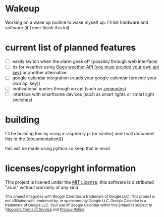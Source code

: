 # Wakeup
Working on a wake up routine to wake myself up. I'll list hardware and software (if I ever finish this lol)

# current list of planned features
- [ ] easily switch when the alarm goes off (possibly through web interface)
- [ ] tts for weather using [Open weather API (you must provide your own api key)](https://openweathermap.org/api) or another alternative
- [ ] google calendar integration (reads your google calendar (provide your own api key))
- [ ] motivational quotes through an api (such as [zenquotes](https://zenquotes.io/))
- [ ] interface with smarthome devices (such as smart lights or smart light switches)

# building
I'll be building this by using a raspberry pi (or similar) and I will document this in the (documentation)[]

this will be made using python so keep that in mind

# licenses/copyright information

This project is licened under the [MIT License](LICENSE). this software is distributed "as is" without warranty of any kind

<sub>This project integrates with Google Calendar, a trademark of Google LLC. This project is not affiliated with, endorsed by, or sponsored by Google LLC. Google Calendar is a trademark of Google LLC. Your use of Google Calendar within this project is subject to ([Google's Terms of Service](https://policies.google.com/terms) and [Privacy Policy](https://policies.google.com/privacy).</sub>
